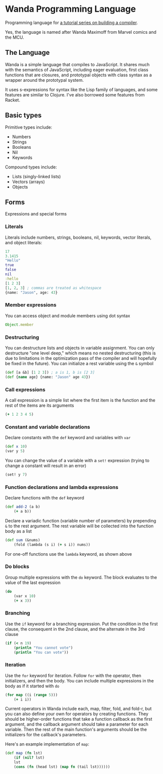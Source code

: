 # Wanda Programming Language

Programming language for [a tutorial series on building a compiler](https://dev.to/jasonsbarr/how-to-create-your-own-programming-language-2642).

Yes, the language is named after Wanda Maximoff from Marvel comics and the MCU.

## The Language

Wanda is a simple language that compiles to JavaScript. It shares much with the semantics of JavaScript, including eager evaluation, first class functions that are closures, and prototypal objects with class syntax as a wrapper around the prototypal system.

It uses s-expressions for syntax like the Lisp family of languages, and some features are similar to Clojure. I've also borrowed some features from Racket.

## Basic types

Primitive types include:

- Numbers
- Strings
- Booleans
- Nil
- Keywords

Compound types include:
- Lists (singly-linked lists)
- Vectors (arrays)
- Objects

## Forms

Expressions and special forms

### Literals

Literals include numbers, strings, booleans, nil, keywords, vector literals, and object literals:

```clojure
17
3.1415
"Hello"
true
false
nil
:hello
[1 2 3]
[1, 2, 3] ; commas are treated as whitespace
{name: "Jason", age: 43}
```

### Member expressions

You can access object and module members using dot syntax

```javascript
Object.member
```

### Destructuring

You can destructure lists and objects in variable assignment. You can only destructure "one level deep," which means no nested destructuring (this is due to limitations in the optimization pass of the compiler and will hopefully be fixed in the future). You can initialize a rest variable using the `&` symbol

```clojure
(def [a &b] [1 2 3]) ; a is 1, b is [2 3]
(def {name age} {name: "Jason" age 43})
```

### Call expressions

A call expression is a simple list where the first item is the function and the rest of the items are its arguments

```clojure
(+ 1 2 3 4 5)
```

### Constant and variable declarations

Declare constants with the `def` keyword and variables with `var`

```clojure
(def x 10)
(var y 5)
```

You can change the value of a variable with a `set!` expression (trying to change a constant will result in an error)

```clojure
(set! y 7)
```

### Function declarations and lambda expressions

Declare functions with the `def` keyword

```clojure
(def add-2 (a b)
    (+ a b))
```

Declare a variadic function (variable number of parameters) by prepending `&` to the rest argument. The rest variable will be collected into the function body as a list

```clojure
(def sum (&nums)
    (fold (lambda (s i) (+ s i)) nums))
```

For one-off functions use the `lambda` keyword, as shown above

### Do blocks

Group multiple expressions with the `do` keyword. The block evaluates to the value of the last expression

```clojure
(do
    (var x 10)
    (+ x 3))
```

### Branching

Use the `if` keyword for a branching expression. Put the condition in the first clause, the consequent in the 2nd clause, and the alternate in the 3rd clause

```clojure
(if (< n 19)
    (println "You cannot vote")
    (println "You can vote"))
```

### Iteration

Use the `for` keyword for iteration. Follow `for` with the operator, then initializers, and then the body. You can include multiple expressions in the body as if it started with `do`

```clojure
(for map ((i (range 5)))
    (+ i i))
```

Current operators in Wanda include each, map, filter, fold, and fold-r, but you can also define your own for operators by creating functions. They should be higher-order functions that take a function callback as the first argument, and the callback argument should take a parameter for each variable. Then the rest of the main function's arguments should be the initializers for the callback's parameters.

Here's an example implementation of `map`:

```clojure
(def map (fn lst)
    (if (nil? lst)
    lst
    (cons (fn (head lst) (map fn (tail lst))))))
```
